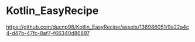 # Kotlin_EasyRecipe

https://github.com/ducnp98/Kotlin_EasyRecipe/assets/136986051/9a22a4c4-d47b-47fc-8af7-f66340d86897

